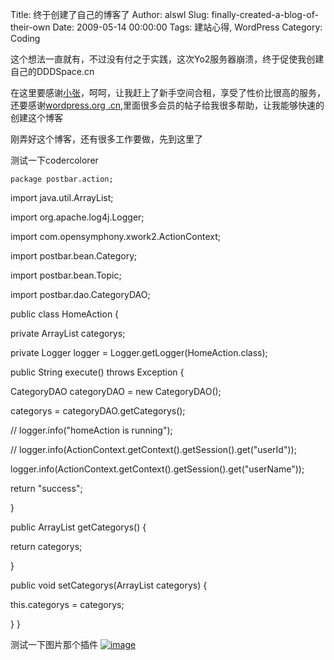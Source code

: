 Title: 终于创建了自己的博客了
Author: alswl
Slug: finally-created-a-blog-of-their-own
Date: 2009-05-14 00:00:00
Tags: 建站心得, WordPress
Category: Coding

这个想法一直就有，不过没有付之于实践，这次Yo2服务器崩溃，终于促使我创建自己的DDDSpace.cn

在这里要感谢[小张](http://hengtian.org/)，呵呵，让我赶上了新手空间合租，享受了性价比很高的服务，还要感谢[wordpress.org
.cn](http://wordpress.org.cn),里面很多会员的帖子给我很多帮助，让我能够快速的创建这个博客

刚弄好这个博客，还有很多工作要做，先到这里了

测试一下codercolorer

`package postbar.action;`

import java.util.ArrayList;

import org.apache.log4j.Logger;

import com.opensymphony.xwork2.ActionContext;

import postbar.bean.Category;

import postbar.bean.Topic;

import postbar.dao.CategoryDAO;

public class HomeAction {

private ArrayList categorys;

private Logger logger = Logger.getLogger(HomeAction.class);

public String execute() throws Exception {

CategoryDAO categoryDAO = new CategoryDAO();

categorys = categoryDAO.getCategorys();

// logger.info("homeAction is running");

// logger.info(ActionContext.getContext().getSession().get("userId"));

logger.info(ActionContext.getContext().getSession().get("userName"));

return "success";

}

public ArrayList getCategorys() {

return categorys;

}

public void setCategorys(ArrayList categorys) {

this.categorys = categorys;

} }

测试一下图片那个插件
[![image](https://4ocf5n.dijingchao.com/upload_dropbox/201612/404.png)](http://img9.2u.com.cn/desk_pic/big_247/246953.jpg)


